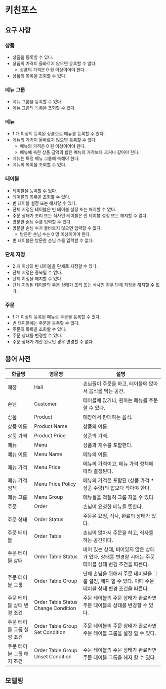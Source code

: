 # 키친포스

## 요구 사항

### 상품

* 상품을 등록할 수 있다.
* 상품의 가격이 올바르지 않으면 등록할 수 없다.
    * 상품의 가격은 0 원 이상이어야 한다.
* 상품의 목록을 조회할 수 있다.

### 메뉴 그룹

* 메뉴 그룹을 등록할 수 있다.
* 메뉴 그룹의 목록을 조회할 수 있다.

### 메뉴

* 1 개 이상의 등록된 상품으로 메뉴를 등록할 수 있다.
* 메뉴의 가격이 올바르지 않으면 등록할 수 없다.
    * 메뉴의 가격은 0 원 이상이어야 한다.
    * 메뉴에 속한 상품 금액의 합은 메뉴의 가격보다 크거나 같아야 한다.
* 메뉴는 특정 메뉴 그룹에 속해야 한다.
* 메뉴의 목록을 조회할 수 있다.

### 테이블

* 테이블을 등록할 수 있다.
* 테이블의 목록을 조회할 수 있다.
* 빈 테이블 설정 또는 해지할 수 있다.
* 단체 지정된 테이블은 빈 테이블 설정 또는 해지할 수 없다.
* 주문 상태가 조리 또는 식사인 테이블은 빈 테이블 설정 또는 해지할 수 없다.
* 방문한 손님 수를 입력할 수 있다.
* 방문한 손님 수가 올바르지 않으면 입력할 수 없다.
    * 방문한 손님 수는 0 명 이상이어야 한다.
* 빈 테이블은 방문한 손님 수를 입력할 수 없다.

### 단체 지정

* 2 개 이상의 빈 테이블을 단체로 지정할 수 있다.
* 단체 지정은 중복될 수 없다.
* 단체 지정을 해지할 수 있다.
* 단체 지정된 테이블의 주문 상태가 조리 또는 식사인 경우 단체 지정을 해지할 수 없다.

### 주문

* 1 개 이상의 등록된 메뉴로 주문을 등록할 수 있다.
* 빈 테이블에는 주문을 등록할 수 없다.
* 주문의 목록을 조회할 수 있다.
* 주문 상태를 변경할 수 있다.
* 주문 상태가 계산 완료인 경우 변경할 수 없다.

## 용어 사전

| 한글명 | 영문명 | 설명  |
| --- | --- | --- |
| 매장 | Hall | 손님들이 주문을 하고, 테이블에 앉아서 음식을 먹는 공간. |
| 손님 | Customer | 테이블에 앉거나, 원하는 메뉴를 주문 할 수 있다. |
| 상품 | Product | 매장에서 판매하는 음식. |
| 상품 이름 | Product Name | 상품의 이름. |
| 상품 가격 | Product Price | 상품의 가격. |
| 메뉴 | Menu | 상품과 개수를 포함한다. |
| 메뉴 이름 | Menu Name | 메뉴의 이름. |
| 메뉴 가격 | Menu Price | 메뉴의 가격이고, 메뉴 가격 정책에 따라 결정된다. |
| 메뉴 가격 정책 | Menu Price Policy | 메뉴의 가격은 포함된 (상품 가격 * 상품 수량)의 합보다 작아야 한다. |
| 메뉴 그룹 | Menu Group | 메뉴들을 적절히 그룹 지을 수 있다. |
| 주문 | Order | 손님이 요청한 메뉴를 뜻한다. |
| 주문 상태 | Order Status | 주문은 요청, 식사, 완료의 상태가 있다. |
| 주문 테이블 | Order Table | 손님이 앉아서 주문을 하고, 식사를 하는 공간이다. |
| 주문 테이블 상태 | Order Table Status | 비어 있는 상태, 비어있지 않은 상태가 있다. 상태를 변경할 시에는 주문 테이블 상태 변경 조건을 따른다. |
| 주문 테이블 그룹 | Order Table Group | 단체 손님을 위해서 주문 테이블을 그룹 설정, 해지 할 수 있다. 이때 주문 테이블 상태 변경 조건을 따른다. |
| 주문 테이블 상태 변경 조건 | Order Table Status Change Condition | 주문 테이블의 주문 상태가 완료라면 주문 테이블의 상태를 변경할 수 있다. |
| 주문 테이블 그룹 설정 조건 | Order Table Group Set Condition | 주문 테이블의 주문 상태가 완료라면 주문 테이블 그룹을 설정 할 수 있다. |
| 주문 테이블 그룹 해지 조건 | Order Table Group Unset Condition | 주문 테이블의 주문 상태가 완료라면 주문 테이블 그룹을 해지 할 수 있다. |

## 모델링

